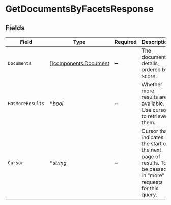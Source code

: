 # GetDocumentsByFacetsResponse


## Fields

| Field                                                                                                        | Type                                                                                                         | Required                                                                                                     | Description                                                                                                  |
| ------------------------------------------------------------------------------------------------------------ | ------------------------------------------------------------------------------------------------------------ | ------------------------------------------------------------------------------------------------------------ | ------------------------------------------------------------------------------------------------------------ |
| `Documents`                                                                                                  | [][components.Document](../../models/components/document.md)                                                 | :heavy_minus_sign:                                                                                           | The document details, ordered by score.                                                                      |
| `HasMoreResults`                                                                                             | **bool*                                                                                                      | :heavy_minus_sign:                                                                                           | Whether more results are available. Use cursor to retrieve them.                                             |
| `Cursor`                                                                                                     | **string*                                                                                                    | :heavy_minus_sign:                                                                                           | Cursor that indicates the start of the next page of results. To be passed in "more" requests for this query. |